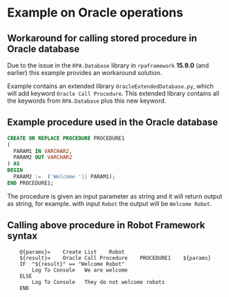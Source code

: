 # Example on Oracle operations

## Workaround for calling stored procedure in Oracle database

Due to the issue in the `RPA.Database` library in `rpaframework` **15.9.0** (and earlier) this example provides an workaround
solution.

Example contains an extended  library `OracleExtendedDatabase.py`, which will add keyword `Oracle Call Procedure`. This extended 
library contains all the keywords from `RPA.Database` plus this new keyword.

## Example procedure used in the Oracle database

```sql
CREATE OR REPLACE PROCEDURE PROCEDURE1 
(
  PARAM1 IN VARCHAR2,
  PARAM2 OUT VARCHAR2
) AS 
BEGIN
  PARAM2 :=  ('Welcome '|| PARAM1);
END PROCEDURE1;
```

The procedure is given an input parameter as string and it will return output as string, for example. with input `Robot` the output
will be `Welcome Robot`.

## Calling above procedure in Robot Framework syntax

```robotframework
    @{params}=    Create List    Robot
    ${result}=    Oracle Call Procedure    PROCEDURE1    ${params}
    IF  "${result}" == "Welcome Robot"
        Log To Console   We are welcome
    ELSE
        Log To Console   They do not welcome robots
    END
```
```
